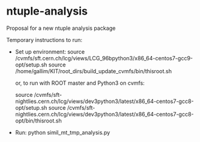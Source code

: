 # ntuple-analysis
Proposal for a new ntuple analysis package

Temporary instructions to run:

- Set up environment:
    source /cvmfs/sft.cern.ch/lcg/views/LCG_96bpython3/x86_64-centos7-gcc9-opt/setup.sh
    source /home/gallim/KIT/root_dirs/build_update_cvmfs/bin/thisroot.sh

    or, to run with ROOT master and Python3 on cvmfs:

    source /cvmfs/sft-nightlies.cern.ch/lcg/views/dev3python3/latest/x86_64-centos7-gcc8-opt/setup.sh
    source /cvmfs/sft-nightlies.cern.ch/lcg/views/dev3python3/latest/x86_64-centos7-gcc8-opt/bin/thisroot.sh

- Run:
    python simil_mt_tmp_analysis.py
